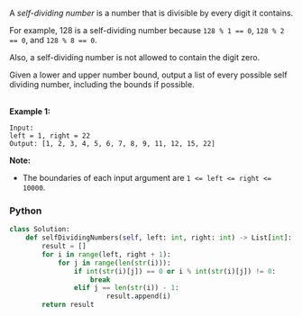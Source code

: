A  _self-dividing number_  is a number that is divisible by every digit it contains.<br>

For example, 128 is a self-dividing number because  `128 % 1 == 0`,  `128 % 2 == 0`, and  `128 % 8 == 0`.<br>

Also, a self-dividing number is not allowed to contain the digit zero.<br>

Given a lower and upper number bound, output a list of every possible self dividing number, including the bounds if possible.<br><br>

**Example 1:**
```
Input:
left = 1, right = 22
Output: [1, 2, 3, 4, 5, 6, 7, 8, 9, 11, 12, 15, 22]
```
**Note:**

-   The boundaries of each input argument are  `1 <= left <= right <= 10000`.

### Python
```python
class Solution:
    def selfDividingNumbers(self, left: int, right: int) -> List[int]:
        result = []
        for i in range(left, right + 1):
            for j in range(len(str(i))):
                if int(str(i)[j]) == 0 or i % int(str(i)[j]) != 0:
                    break
                elif j == len(str(i)) - 1:
                        result.append(i)
        return result
```